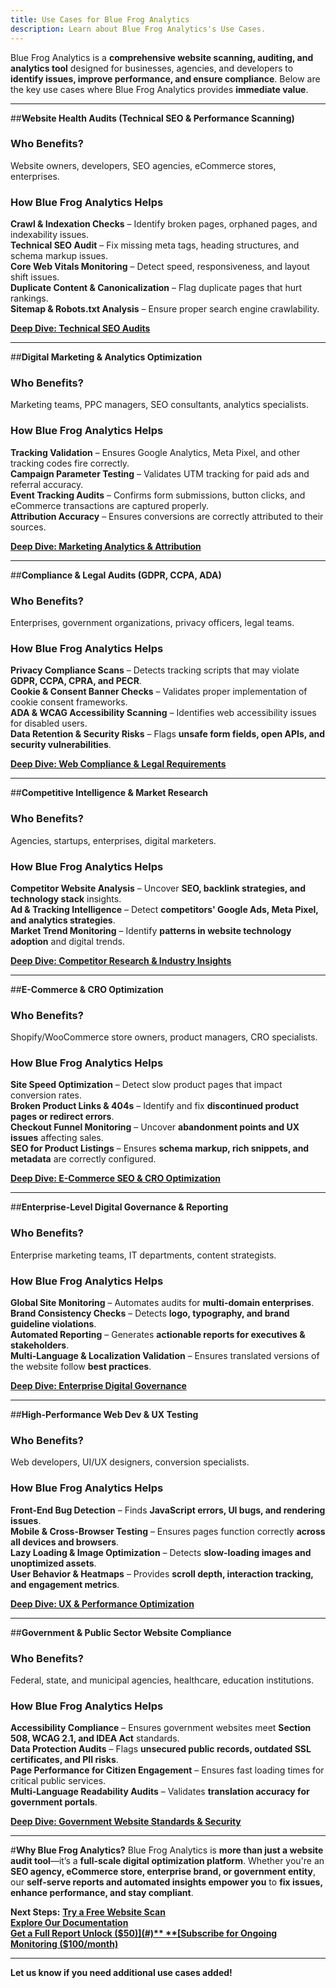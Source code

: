 ```yaml
---
title: Use Cases for Blue Frog Analytics
description: Learn about Blue Frog Analytics's Use Cases.
---
```


Blue Frog Analytics is a **comprehensive website scanning, auditing, and analytics tool** designed for businesses, agencies, and developers to **identify issues, improve performance, and ensure compliance**. Below are the key use cases where Blue Frog Analytics provides **immediate value**.

---

##**Website Health Audits (Technical SEO & Performance Scanning)**
### **Who Benefits?**
 Website owners, developers, SEO agencies, eCommerce stores, enterprises.

### **How Blue Frog Analytics Helps**
 **Crawl & Indexation Checks** – Identify broken pages, orphaned pages, and indexability issues.  
 **Technical SEO Audit** – Fix missing meta tags, heading structures, and schema markup issues.  
 **Core Web Vitals Monitoring** – Detect speed, responsiveness, and layout shift issues.  
 **Duplicate Content & Canonicalization** – Flag duplicate pages that hurt rankings.  
 **Sitemap & Robots.txt Analysis** – Ensure proper search engine crawlability.

 **[Deep Dive: Technical SEO Audits](#)**

---

##**Digital Marketing & Analytics Optimization**
### **Who Benefits?**
 Marketing teams, PPC managers, SEO consultants, analytics specialists.

### **How Blue Frog Analytics Helps**
 **Tracking Validation** – Ensures Google Analytics, Meta Pixel, and other tracking codes fire correctly.  
 **Campaign Parameter Testing** – Validates UTM tracking for paid ads and referral accuracy.  
 **Event Tracking Audits** – Confirms form submissions, button clicks, and eCommerce transactions are captured properly.  
 **Attribution Accuracy** – Ensures conversions are correctly attributed to their sources.

 **[Deep Dive: Marketing Analytics & Attribution](#)**

---

##**Compliance & Legal Audits (GDPR, CCPA, ADA)**
### **Who Benefits?**
 Enterprises, government organizations, privacy officers, legal teams.

### **How Blue Frog Analytics Helps**
 **Privacy Compliance Scans** – Detects tracking scripts that may violate **GDPR, CCPA, CPRA, and PECR**.  
 **Cookie & Consent Banner Checks** – Validates proper implementation of cookie consent frameworks.  
 **ADA & WCAG Accessibility Scanning** – Identifies web accessibility issues for disabled users.  
 **Data Retention & Security Risks** – Flags **unsafe form fields, open APIs, and security vulnerabilities**.

 **[Deep Dive: Web Compliance & Legal Requirements](#)**

---

##**Competitive Intelligence & Market Research**
### **Who Benefits?**
 Agencies, startups, enterprises, digital marketers.

### **How Blue Frog Analytics Helps**
 **Competitor Website Analysis** – Uncover **SEO, backlink strategies, and technology stack** insights.  
 **Ad & Tracking Intelligence** – Detect **competitors' Google Ads, Meta Pixel, and analytics strategies**.  
 **Market Trend Monitoring** – Identify **patterns in website technology adoption** and digital trends.  

 **[Deep Dive: Competitor Research & Industry Insights](#)**

---

##**E-Commerce & CRO Optimization**
### **Who Benefits?**
 Shopify/WooCommerce store owners, product managers, CRO specialists.

### **How Blue Frog Analytics Helps**
 **Site Speed Optimization** – Detect slow product pages that impact conversion rates.  
 **Broken Product Links & 404s** – Identify and fix **discontinued product pages or redirect errors**.  
 **Checkout Funnel Monitoring** – Uncover **abandonment points and UX issues** affecting sales.  
 **SEO for Product Listings** – Ensures **schema markup, rich snippets, and metadata** are correctly configured.

 **[Deep Dive: E-Commerce SEO & CRO Optimization](#)**

---

##**Enterprise-Level Digital Governance & Reporting**
### **Who Benefits?**
 Enterprise marketing teams, IT departments, content strategists.

### **How Blue Frog Analytics Helps**
 **Global Site Monitoring** – Automates audits for **multi-domain enterprises**.  
 **Brand Consistency Checks** – Detects **logo, typography, and brand guideline violations**.  
 **Automated Reporting** – Generates **actionable reports for executives & stakeholders**.  
 **Multi-Language & Localization Validation** – Ensures translated versions of the website follow **best practices**.

 **[Deep Dive: Enterprise Digital Governance](#)**

---

##**High-Performance Web Dev & UX Testing**
### **Who Benefits?**
 Web developers, UI/UX designers, conversion specialists.

### **How Blue Frog Analytics Helps**
 **Front-End Bug Detection** – Finds **JavaScript errors, UI bugs, and rendering issues**.  
 **Mobile & Cross-Browser Testing** – Ensures pages function correctly **across all devices and browsers**.  
 **Lazy Loading & Image Optimization** – Detects **slow-loading images and unoptimized assets**.  
 **User Behavior & Heatmaps** – Provides **scroll depth, interaction tracking, and engagement metrics**.

 **[Deep Dive: UX & Performance Optimization](#)**

---

##**Government & Public Sector Website Compliance**
### **Who Benefits?**
 Federal, state, and municipal agencies, healthcare, education institutions.

### **How Blue Frog Analytics Helps**
 **Accessibility Compliance** – Ensures government websites meet **Section 508, WCAG 2.1, and IDEA Act** standards.  
 **Data Protection Audits** – Flags **unsecured public records, outdated SSL certificates, and PII risks**.  
 **Page Performance for Citizen Engagement** – Ensures fast loading times for critical public services.  
 **Multi-Language Readability Audits** – Validates **translation accuracy for government portals**.

 **[Deep Dive: Government Website Standards & Security](#)**

---

#**Why Blue Frog Analytics?**
Blue Frog Analytics is **more than just a website audit tool**—it’s a **full-scale digital optimization platform**. Whether you're an **SEO agency, eCommerce store, enterprise brand, or government entity**, our **self-serve reports and automated insights empower you** to **fix issues, enhance performance, and stay compliant**.

 **Next Steps:**
 **[Try a Free Website Scan](#)**  
 **[Explore Our Documentation](#)**  
 **[Get a Full Report Unlock ($50)](#)**  
 **[Subscribe for Ongoing Monitoring ($100/month)](#)**  

---

 **Let us know if you need additional use cases added!**
